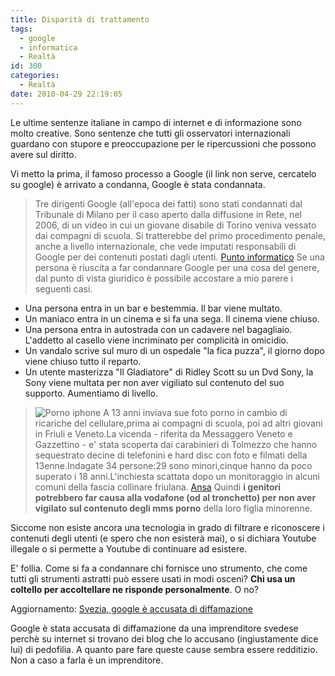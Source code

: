 ```yaml
---
title: Disparità di trattamento
tags:
  - google
  - informatica
  - Realtà
id: 300
categories:
  - Realtà
date: 2010-04-29 22:19:05
---
```


Le ultime sentenze italiane in campo di internet e di informazione sono molto creative.
Sono sentenze che tutti gli osservatori internazionali guardano con stupore e preoccupazione per le ripercussioni che possono avere sul diritto.

Vi metto la prima, il famoso processo a Google (il link non serve, cercatelo su google) è arrivato a condanna, Google è stata condannata.
> Tre dirigenti Google (all'epoca dei fatti) sono stati condannati dal Tribunale di Milano per il caso aperto dalla diffusione in Rete, nel 2006, di un video in cui un giovane disabile di Torino veniva vessato dai compagni di scuola. Si tratterebbe del primo procedimento penale, anche a livello internazionale, che vede imputati responsabili di Google per dei contenuti postati dagli utenti.
> [Punto informatico](http://punto-informatico.it/2819031/PI/News/caso-vividown-intermediario-responsabile.aspx)
Se una persona è riuscita a far condannare Google per una cosa del genere, dal punto di vista giuridico è possibile accostare a mio parere i seguenti casi.

*   Una persona entra in un bar e bestemmia. Il bar viene multato.
*   Un maniaco entra in un cinema e si fa una sega. Il cinema viene chiuso.
*   Una persona entra in autostrada con un cadavere nel bagagliaio. L'addetto al casello viene incriminato per complicità in omicidio.
*   Un vandalo scrive sul muro di un ospedale "la fica puzza", il giorno dopo viene chiuso tutto il reparto.
*   Un utente masterizza "Il Gladiatore" di Ridley Scott su un Dvd Sony, la Sony viene multata per non aver vigiliato sul contenuto del suo supporto.
Aumentiamo di livello.
> ![](http://www.padova24ore.it/images/stories/generiche/iphone-mobile-porn-.jpg "Porno iphone")
> A 13 anni inviava sue foto porno in cambio di ricariche del cellulare,prima ai compagni di scuola, poi ad altri giovani in Friuli e Veneto.La vicenda - riferita da Messaggero Veneto e Gazzettino - e' stata scoperta dai carabinieri di Tolmezzo che hanno sequestrato decine di telefonini e hard disc con foto e filmati della 13enne.Indagate 34 persone:29 sono minori,cinque hanno da poco superato i 18 anni.L'inchiesta scattata dopo un monitoraggio in alcuni comuni della fascia collinare friulana.
> [Ansa](http://www.ansa.it/web/notizie/regioni/friuliveneziagiulia/2010/04/14/visualizza_new.html_1762511719.html)
Quindi **i genitori potrebbero far causa alla vodafone (od al tronchetto) per non aver vigilato sul contenuto degli mms porno** della loro figlia minorenne.

Siccome non esiste ancora una tecnologia in grado di filtrare e riconoscere i contenuti degli utenti (e spero che non esisterà mai), o si dichiara Youtube illegale o si permette a Youtube di continuare ad esistere.

E' follia. Come si fa a condannare chi fornisce uno strumento, che come tutti gli strumenti astratti può essere usati in modi osceni?
**Chi usa un coltello per accoltellare ne risponde personalmente**. O no?

Aggiornamento:
[Svezia, google è accusata di diffamazione](http://punto-informatico.it/2870937/PI/News/svezia-google-accusata-diffamazione.aspx)

Google è stata accusata di diffamazione da una imprenditore svedese perchè su internet si trovano dei blog che lo accusano (ingiustamente dice lui) di pedofilia.
A quanto pare fare queste cause sembra essere redditizio. Non a caso a farla è un imprenditore.